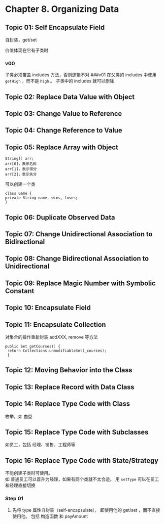 # Chapter 8. Organizing Data

## Topic 01: Self Encapsulate Field
自封装，get/set

价值体现在它有子类时
### v00
子类必须覆盖 includes 方法，否则逻辑不对
###v01
在父类的 includes 中使用 `getHigh` ，而不是 `high` 。
子类中的 includes 就可以删除

## Topic 02: Replace Data Value with Object
## Topic 03: Change Value to Reference
## Topic 04: Change Reference to Value
## Topic 05: Replace Array with Object
````
String[] arr;
arr[0]，表示名称
arr[1]，表示得分
arr[2]，表示失分
````

可以创建一个类
````
class Game {
private String name, wins, loses;
}
````

## Topic 06: Duplicate Observed Data
## Topic 07: Change Unidirectional Association to Bidirectional
## Topic 08: Change Bidirectional Association to Unidirectional
## Topic 09: Replace Magic Number with Symbolic Constant
## Topic 10: Encapsulate Field
## Topic 11: Encapsulate Collection
对集合的操作重新封装 addXXX, remove 等方法
````
public Set getCourses() {
 return Collections.unmodifiableSet(_courses);
 }
 ````
## Topic 12: Moving Behavior into the Class
## Topic 13: Replace Record with Data Class
## Topic 14: Replace Type Code with Class
枚举，如 血型
## Topic 15: Replace Type Code with Subclasses
如员工，包括 经理、销售，工程师等

## Topic 16: Replace Type Code with State/Strategy
不能创建子类时可使用。  
如 普通员工可以晋升为经理，如果有两个类就不太合适。
用 `setType` 可以在员工和经理直接切换
### Step 01
1. 先将 type 属性自封装（self-encapsulate），
即使用他的 get/set ，而不直接使用他。
包括 构造函数 和 payAmount
